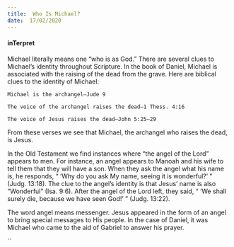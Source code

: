 ```yaml
---
title:  Who Is Michael?
date:  17/02/2020
---
```


#### inTerpret

Michael literally means one “who is as God.” There are several clues to Michael’s identity throughout Scripture. In the book of Daniel, Michael is associated with the raising of the dead from the grave. Here are biblical clues to the identity of Michael:

`Michael is the archangel—Jude 9`

`The voice of the archangel raises the dead—1 Thess. 4:16`

`The voice of Jesus raises the dead—John 5:25–29`

From these verses we see that Michael, the archangel who raises the dead, is Jesus.

In the Old Testament we find instances where “the angel of the Lord” appears to men. For instance, an angel appears to Manoah and his wife to tell them that they will have a son. When they ask the angel what his name is, he responds, “ ‘Why do you ask My name, seeing it is wonderful?’ ” (Judg. 13:18). The clue to the angel’s identity is that Jesus’ name is also “Wonderful” (Isa. 9:6). After the angel of the Lord left, they said, “ ‘We shall surely die, because we have seen God!’ ” (Judg. 13:22).

The word angel means messenger. Jesus appeared in the form of an angel to bring special messages to His people. In the case of Daniel, it was Michael who came to the aid of Gabriel to answer his prayer.

``
